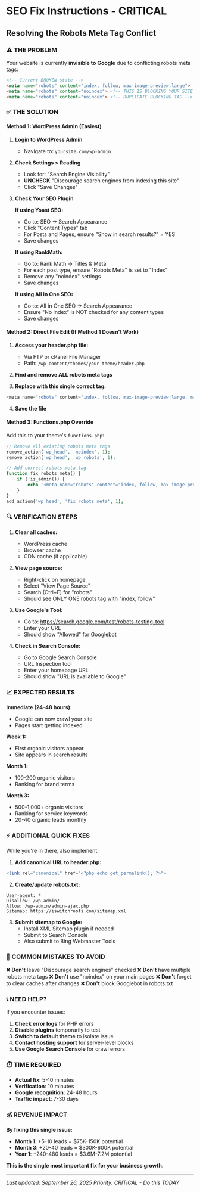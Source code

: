 # SEO Fix Instructions - CRITICAL
## Resolving the Robots Meta Tag Conflict

### ⚠️ THE PROBLEM
Your website is currently **invisible to Google** due to conflicting robots meta tags:

```html
<!-- Current BROKEN state -->
<meta name="robots" content="index, follow, max-image-preview:large">
<meta name="robots" content="noindex"> <!-- THIS IS BLOCKING YOUR SITE -->
<meta name="robots" content="noindex"> <!-- DUPLICATE BLOCKING TAG -->
```

### ✅ THE SOLUTION

#### Method 1: WordPress Admin (Easiest)

1. **Login to WordPress Admin**
   - Navigate to: `yoursite.com/wp-admin`

2. **Check Settings > Reading**
   - Look for: "Search Engine Visibility"
   - **UNCHECK** "Discourage search engines from indexing this site"
   - Click "Save Changes"

3. **Check Your SEO Plugin**

   **If using Yoast SEO:**
   - Go to: SEO → Search Appearance
   - Click "Content Types" tab
   - For Posts and Pages, ensure "Show in search results?" = YES
   - Save changes

   **If using RankMath:**
   - Go to: Rank Math → Titles & Meta
   - For each post type, ensure "Robots Meta" is set to "Index"
   - Remove any "noindex" settings
   - Save changes

   **If using All in One SEO:**
   - Go to: All in One SEO → Search Appearance
   - Ensure "No Index" is NOT checked for any content types
   - Save changes

#### Method 2: Direct File Edit (If Method 1 Doesn't Work)

1. **Access your header.php file:**
   - Via FTP or cPanel File Manager
   - Path: `/wp-content/themes/your-theme/header.php`

2. **Find and remove ALL robots meta tags**

3. **Replace with this single correct tag:**
```php
<meta name="robots" content="index, follow, max-image-preview:large, max-snippet:-1, max-video-preview:-1">
```

4. **Save the file**

#### Method 3: Functions.php Override

Add this to your theme's `functions.php`:

```php
// Remove all existing robots meta tags
remove_action('wp_head', 'noindex', 1);
remove_action('wp_head', 'wp_robots', 1);

// Add correct robots meta tag
function fix_robots_meta() {
    if (!is_admin()) {
        echo '<meta name="robots" content="index, follow, max-image-preview:large, max-snippet:-1, max-video-preview:-1">' . "\n";
    }
}
add_action('wp_head', 'fix_robots_meta', 1);
```

### 🔍 VERIFICATION STEPS

1. **Clear all caches:**
   - WordPress cache
   - Browser cache
   - CDN cache (if applicable)

2. **View page source:**
   - Right-click on homepage
   - Select "View Page Source"
   - Search (Ctrl+F) for "robots"
   - Should see ONLY ONE robots tag with "index, follow"

3. **Use Google's Tool:**
   - Go to: https://search.google.com/test/robots-testing-tool
   - Enter your URL
   - Should show "Allowed" for Googlebot

4. **Check in Search Console:**
   - Go to Google Search Console
   - URL Inspection tool
   - Enter your homepage URL
   - Should show "URL is available to Google"

### 📈 EXPECTED RESULTS

**Immediate (24-48 hours):**
- Google can now crawl your site
- Pages start getting indexed

**Week 1:**
- First organic visitors appear
- Site appears in search results

**Month 1:**
- 100-200 organic visitors
- Ranking for brand terms

**Month 3:**
- 500-1,000+ organic visitors
- Ranking for service keywords
- 20-40 organic leads monthly

### ⚡ ADDITIONAL QUICK FIXES

While you're in there, also implement:

1. **Add canonical URL to header.php:**
```php
<link rel="canonical" href="<?php echo get_permalink(); ?>">
```

2. **Create/update robots.txt:**
```
User-agent: *
Disallow: /wp-admin/
Allow: /wp-admin/admin-ajax.php
Sitemap: https://iswitchroofs.com/sitemap.xml
```

3. **Submit sitemap to Google:**
   - Install XML Sitemap plugin if needed
   - Submit to Search Console
   - Also submit to Bing Webmaster Tools

### 🚨 COMMON MISTAKES TO AVOID

❌ **Don't** leave "Discourage search engines" checked
❌ **Don't** have multiple robots meta tags
❌ **Don't** use "noindex" on your main pages
❌ **Don't** forget to clear caches after changes
❌ **Don't** block Googlebot in robots.txt

### 📞 NEED HELP?

If you encounter issues:

1. **Check error logs** for PHP errors
2. **Disable plugins** temporarily to test
3. **Switch to default theme** to isolate issue
4. **Contact hosting support** for server-level blocks
5. **Use Google Search Console** for crawl errors

### ⏱️ TIME REQUIRED

- **Actual fix**: 5-10 minutes
- **Verification**: 10 minutes
- **Google recognition**: 24-48 hours
- **Traffic impact**: 7-30 days

### 💰 REVENUE IMPACT

**By fixing this single issue:**
- **Month 1**: +5-10 leads = $75K-150K potential
- **Month 3**: +20-40 leads = $300K-600K potential
- **Year 1**: +240-480 leads = $3.6M-7.2M potential

**This is the single most important fix for your business growth.**

---

*Last updated: September 26, 2025*
*Priority: CRITICAL - Do this TODAY*